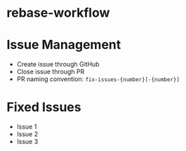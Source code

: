 # rebase-workflow

# Issue Management
- Create issue through GitHub
- Close issue through PR
- PR naming convention: `fix-issues-{number}[-{number}]`

# Fixed Issues
- Issue 1
- Issue 2
- Issue 3
